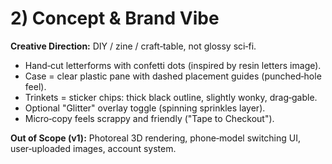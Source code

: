 # 2) Concept & Brand Vibe
**Creative Direction:** DIY / zine / craft‑table, not glossy sci‑fi.
- Hand‑cut letterforms with confetti dots (inspired by resin letters image).
- Case = clear plastic pane with dashed placement guides (punched‑hole feel).
- Trinkets = sticker chips: thick black outline, slightly wonky, drag‑gable.
- Optional "Glitter" overlay toggle (spinning sprinkles layer).
- Micro‑copy feels scrappy and friendly ("Tape to Checkout").

**Out of Scope (v1):** Photoreal 3D rendering, phone‑model switching UI, user‑uploaded images, account system.

